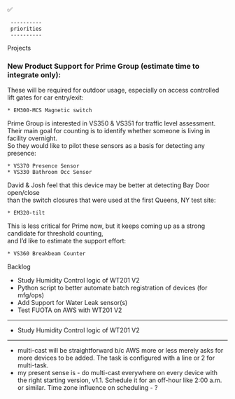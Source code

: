  ✅ 

     ----------
     priorities
     ----------

Projects

### New Product Support for Prime Group (estimate time to integrate only):

These will be required for outdoor usage, especially on access controlled lift gates for car entry/exit:

    * EM300-MCS Magnetic switch 

Prime Group is interested in VS350 & VS351 for traffic level assessment.  
Their main goal for counting is to identify whether someone is living in facility overnight.  
So they would like to pilot these sensors as a basis for detecting any presence:

    * VS370 Presence Sensor
    * VS330 Bathroom Occ Sensor

David & Josh feel that this device may be better at detecting Bay Door open/close  
than the switch closures that were used at the first Queens, NY test site:

    * EM320-tilt 

This is less critical for Prime now, but it keeps coming up as a strong candidate for threshold counting,  
and I’d like to estimate the support effort:

    * VS360 Breakbeam Counter

Backlog

* Study Humidity Control logic of WT201 V2
* Python script to better automate batch registration of devices (for mfg/ops)
* Add Support for Water Leak sensor(s)
* Test FUOTA on AWS with WT201 V2

---


* Study Humidity Control logic of WT201 V2

---

* multi-cast will be straightforward b/c AWS more or less merely asks for more devices to be added.
    The task is configured with a line or 2 for multi-task.
* my present sense is - do multi-cast everywhere on every device with the right starting version, v1.1.
  Schedule it for an off-hour like 2:00 a.m. or similar.  Time zone influence on scheduling - ?


